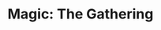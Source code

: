 ---
title: "Magic: The Gathering"
metadata:
  title: "Magic: The Gathering Community"
  draft: false
  description: Join our thriving MTG community for tournaments, casual play, and trading
  image: /images/mtg-hero.jpg
  slug: magic-the-gathering
  navigation:
    show_in_nav: true
    show_children: true
    page_weight: 10
  seo:
    title: "Magic: The Gathering Community | {{site.name}}"
    description: "Join {{site.name}}'s MTG community for regular events, tournaments, and casual play. All skill levels welcome."
    keywords: MTG, Magic The Gathering, FNM, Commander, Modern, Standard, Draft
    og:
      title: "MTG Community - {{site.name}}"
      description: "Your home for Magic: The Gathering in the area"
      image: /images/mtg-og.jpg
    twitter:
      card: summary_large_image
      title: "MTG Community | {{site.name}}"
      description: "Join our Magic: The Gathering community"
      image: /images/mtg-twitter.jpg
sections:
  - type: hero
    title: "Magic: The Gathering at {{site.name}}"
    subtitle: Your Home for All Things Magic
    backgroundImage: /images/hero-mtg.jpg
  - type: features
    title: What We Offer
    items:
      - title: Regular Events
        description: Friday Night Magic, Commander nights, and more
        icon: calendar
      - title: Tournaments
        description: Weekly tournaments with competitive prizes
        icon: trophy
      - title: Trading
        description: Active trading community and buy/sell opportunities
        icon: exchange
      - title: Learning
        description: New player workshops and strategy sessions
        icon: academic
  - type: cta
    title: Ready to Start Your Journey?
    subtitle: Join the magical world of Magic
    buttonText: "{{cta.events_button}}"
    buttonLink: /community/magic-the-gathering/events
---